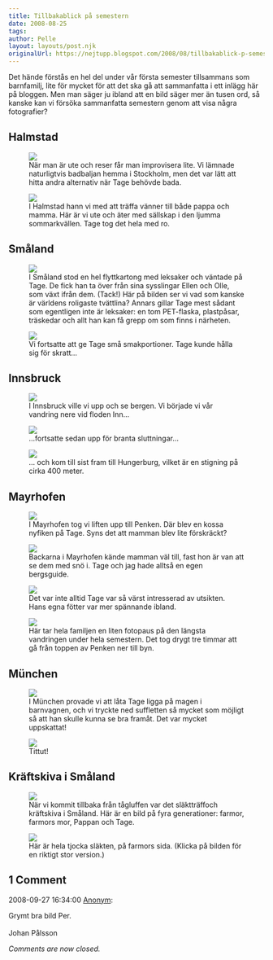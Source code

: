 ```yaml
---
title: Tillbakablick på semestern
date: 2008-08-25
tags: 	
author: Pelle
layout: layouts/post.njk
originalUrl: https://nejtupp.blogspot.com/2008/08/tillbakablick-p-semestern.html
---
```


Det hände förstås en hel del under vår första semester tillsammans som barnfamilj, lite för mycket för att det ska gå att sammanfatta i ett inlägg här på bloggen. Men man säger ju ibland att en bild säger mer än tusen ord, så kanske kan vi försöka sammanfatta semestern genom att visa några fotografier?

## Halmstad

<figure>
	<img src="../../../img/2008/08/_MG_5870_1024pix.jpg">
	<figcaption>När man är ute och reser får man improvisera lite. Vi lämnade naturligtvis badbaljan hemma i Stockholm, men det var lätt att hitta andra alternativ när Tage behövde bada.</figcaption>
</figure>

<figure>
	<img src="../../../img/2008/08/_MG_5950_1024pix.jpg">
	<figcaption>I Halmstad hann vi med att träffa vänner till både pappa och mamma. Här är vi ute och äter med sällskap i den ljumma sommarkvällen. Tage tog det hela med ro.
</figure>

## Småland

<figure>
	<img src="../../../img/2008/08/_MG_5975_1024pix.jpg">
	<figcaption>I Småland stod en hel flyttkartong med leksaker och väntade på Tage. De fick han ta över från sina sysslingar Ellen och Olle, som växt ifrån dem. (Tack!) Här på bilden ser vi vad som kanske är världens roligaste tvättlina? Annars gillar Tage mest sådant som egentligen inte är leksaker: en tom PET-flaska, plastpåsar, träskedar och allt han kan få grepp om som finns i närheten.
	</figcaption>
</figure>

<figure>
	<img src="../../../img/2008/08/_MG_6208_1024pix.jpg">
	<figcaption>Vi fortsatte att ge Tage små smakportioner. Tage kunde hålla sig för skratt...
	</figcaption>
</figure>

## Innsbruck

<figure>
	<img src="../../../img/2008/08/_MG_6327_1024pix.jpg">
	<figcaption>I Innsbruck ville vi upp och se bergen. Vi började vi vår vandring nere vid floden Inn...</figcaption>
</figure>

<figure>
	<img src="../../../img/2008/08/_MG_6528_1024pix.jpg">
	<figcaption>...fortsatte sedan upp för branta sluttningar...</figcaption>
</figure>

<figure>
	<img src="../../../img/2008/08/_MG_6571_1024pix.jpg">
	<figcaption>... och kom till sist fram till Hungerburg, vilket är en stigning på cirka 400 meter.</figcaption>
</figure>

## Mayrhofen

<figure>
	<img src="../../../img/2008/08/_MG_6680_1024pix.jpg">
	<figcaption>I Mayrhofen tog vi liften upp till Penken. Där blev en kossa nyfiken på Tage. Syns det att mamman blev lite förskräckt?</figcaption>
</figure>

<figure>
	<img src="../../../img/2008/08/_MG_6788_1024pix.jpg">
	<figcaption>Backarna i Mayrhofen kände mamman väl till, fast hon är van att se dem med snö i. Tage och jag hade alltså en egen bergsguide.</figcaption>
</figure>

<figure>
	<img src="../../../img/2008/08/_MG_6870_1024pix.jpg">
	<figcaption>Det var inte alltid Tage var så värst intresserad av utsikten. Hans egna fötter var mer spännande ibland.</figcaption>
</figure>

<figure>
	<img src="../../../img/2008/08/_MG_6930_1024pix.jpg">
	<figcaption>Här tar hela familjen en liten fotopaus på den längsta vandringen under hela semestern. Det tog drygt tre timmar att gå från toppen av Penken ner till byn.</figcaption>
</figure>

## München

<figure>
	<img src="../../../img/2008/08/_MG_7085_1024pix.jpg">
	<figcaption>I München provade vi att låta Tage ligga på magen i barnvagnen, och vi tryckte ned suffletten så mycket som möjligt så att han skulle kunna se bra framåt. Det var mycket uppskattat!</figcaption>
</figure>

<figure>
	<img src="../../../img/2008/08/_MG_7086_1024pix.jpg">
	<figcaption>Tittut!</figcaption>
</figure>

## Kräftskiva i Småland

<figure>
	<img src="../../../img/2008/08/_MG_7246_1024pix.jpg">
	<figcaption>När vi kommit tillbaka från tågluffen var det släktträffoch kräftskiva i Småland. Här är en bild på fyra generationer: farmor, farmors mor, Pappan och Tage.</figcaption>
</figure>	

<figure>		
	<img src="../../../img/2008/08/Kraftskiva_2008.jpg">
	<figcaption>Här är hela tjocka släkten, på farmors sida. (Klicka på bilden för en riktigt stor version.)</figcaption>
</figure>


<div class="comments">
	<div class="comments-header"><h2>1 Comment</h2></div>
	<div class="comments-body">
			<div class="comment" id="comment-5148001825180831232">
				<p class="comment-header">
					<date datetime="2008-09-27T16:34:00.000+02:00">2008-09-27 16:34:00</date> 
					<a href="undefined" rel="nofollow">Anonym</a>:
				</p>
				<div class="comment-content"><p>Grymt bra bild Per.<BR/><BR/>Johan Pålsson</p></div>
				<div class="comment-footer"></div>
			</div></div>
	<p class="comments-footer"><em>Comments are now closed.</em></p>
</div>